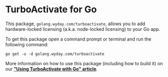 # TurboActivate for Go

This package, `golang.wyday.com/turboactivate`, allows you to add hardware-locked licensing (a.k.a. node-locked licensing) to your Go app.

To get this package open a command prompt or terminal and run the following command:

```
go get -u -d golang.wyday.com/turboactivate
```

More information on how to use this package (including how to build it) on our **["Using TurboActivate with Go" article](https://wyday.com/limelm/help/using-turboactivate-with-go/)**.